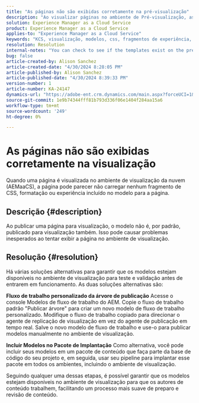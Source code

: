 ```yaml
---
title: "As páginas não são exibidas corretamente na pré-visualização"
description: "Ao visualizar páginas no ambiente de Pré-visualização, as páginas não são exibidas corretamente"
solution: Experience Manager as a Cloud Service
product: Experience Manager as a Cloud Service
applies-to: "Experience Manager as a Cloud Service"
keywords: "KCS, visualização, modelos, css, fragmentos de experiência, folhas de estilos, publicação"
resolution: Resolution
internal-notes: "You can check to see if the templates exist on the preview server by port forwarding to the preview pod, and then using URL's like this to determine what templates exist: http://localhost:8881/conf/wknd/settings/wcm/templates.7.json"
bug: false
article-created-by: Alison Sanchez
article-created-date: "4/30/2024 8:28:05 PM"
article-published-by: Alison Sanchez
article-published-date: "4/30/2024 8:39:33 PM"
version-number: 1
article-number: KA-24147
dynamics-url: "https://adobe-ent.crm.dynamics.com/main.aspx?forceUCI=1&pagetype=entityrecord&etn=knowledgearticle&id=d6f92521-3007-ef11-9f89-000d3a345e57"
source-git-commit: 1e9b74344fff81b793d336f06e1404f284aa15a6
workflow-type: tm+mt
source-wordcount: '249'
ht-degree: 0%

---
```


# As páginas não são exibidas corretamente na visualização


Quando uma página é visualizada no ambiente de visualização da nuvem (AEMaaCS), a página pode parecer não carregar nenhum fragmento de CSS, formatação ou experiência incluído no modelo para a página.

## Descrição {#description}

Ao publicar uma página para visualização, o modelo não é, por padrão, publicado para visualização também. Isso pode causar problemas inesperados ao tentar exibir a página no ambiente de visualização.

## Resolução {#resolution}


Há várias soluções alternativas para garantir que os modelos estejam disponíveis no ambiente de visualização para teste e validação antes de entrarem em funcionamento. As duas soluções alternativas são:

<b>Fluxo de trabalho personalizado da árvore de publicação</b>
Acesse o console Modelos de fluxo de trabalho do AEM.
Copie o fluxo de trabalho padrão &quot;Publicar árvore&quot; para criar um novo modelo de fluxo de trabalho personalizado.
Modifique o fluxo de trabalho copiado para direcionar o agente de replicação de visualização em vez do agente de publicação em tempo real.
Salve o novo modelo de fluxo de trabalho e use-o para publicar modelos manualmente no ambiente de visualização.

<b>Incluir Modelos no Pacote de Implantação</b>
Como alternativa, você pode incluir seus modelos em um pacote de conteúdo que faça parte da base de código do seu projeto e, em seguida, usar seu pipeline para implantar esse pacote em todos os ambientes, incluindo o ambiente de visualização.

Seguindo qualquer uma dessas etapas, é possível garantir que os modelos estejam disponíveis no ambiente de visualização para que os autores de conteúdo trabalhem, facilitando um processo mais suave de preparo e revisão de conteúdo.
